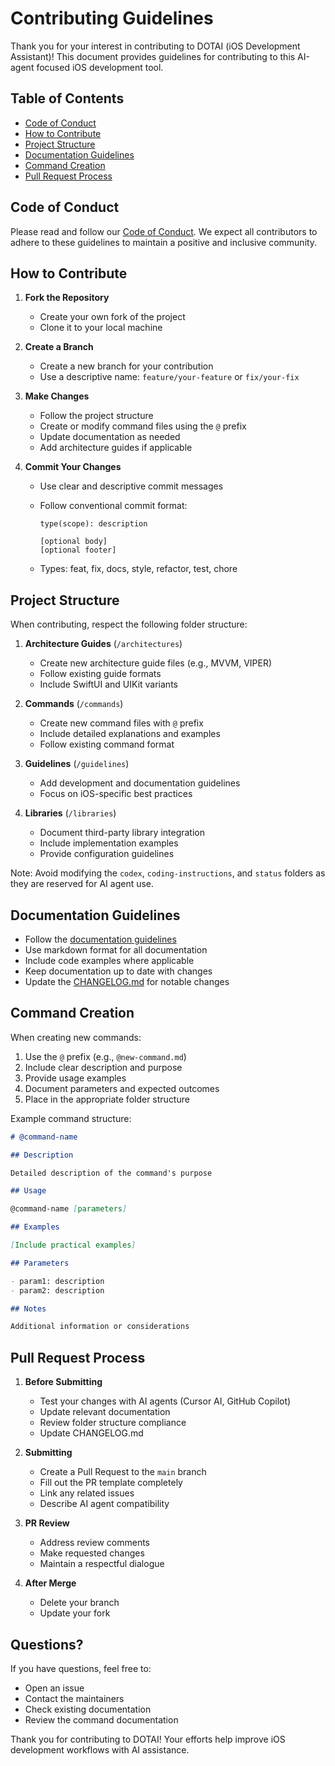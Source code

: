 # Contributing Guidelines

Thank you for your interest in contributing to DOTAI (iOS Development Assistant)! This document provides guidelines for contributing to this AI-agent focused iOS development tool.

## Table of Contents

- [Code of Conduct](#code-of-conduct)
- [How to Contribute](#how-to-contribute)
- [Project Structure](#project-structure)
- [Documentation Guidelines](#documentation-guidelines)
- [Command Creation](#command-creation)
- [Pull Request Process](#pull-request-process)

## Code of Conduct

Please read and follow our [Code of Conduct](CODE_OF_CONDUCT.md). We expect all contributors to adhere to these guidelines to maintain a positive and inclusive community.

## How to Contribute

1. **Fork the Repository**

   - Create your own fork of the project
   - Clone it to your local machine

2. **Create a Branch**

   - Create a new branch for your contribution
   - Use a descriptive name: `feature/your-feature` or `fix/your-fix`

3. **Make Changes**

   - Follow the project structure
   - Create or modify command files using the `@` prefix
   - Update documentation as needed
   - Add architecture guides if applicable

4. **Commit Your Changes**

   - Use clear and descriptive commit messages
   - Follow conventional commit format:

     ```
     type(scope): description

     [optional body]
     [optional footer]
     ```

   - Types: feat, fix, docs, style, refactor, test, chore

## Project Structure

When contributing, respect the following folder structure:

1. **Architecture Guides** (`/architectures`)

   - Create new architecture guide files (e.g., MVVM, VIPER)
   - Follow existing guide formats
   - Include SwiftUI and UIKit variants

2. **Commands** (`/commands`)

   - Create new command files with `@` prefix
   - Include detailed explanations and examples
   - Follow existing command format

3. **Guidelines** (`/guidelines`)

   - Add development and documentation guidelines
   - Focus on iOS-specific best practices

4. **Libraries** (`/libraries`)
   - Document third-party library integration
   - Include implementation examples
   - Provide configuration guidelines

Note: Avoid modifying the `codex`, `coding-instructions`, and `status` folders as they are reserved for AI agent use.

## Documentation Guidelines

- Follow the [documentation guidelines](commands/documentation.md)
- Use markdown format for all documentation
- Include code examples where applicable
- Keep documentation up to date with changes
- Update the [CHANGELOG.md](CHANGELOG.md) for notable changes

## Command Creation

When creating new commands:

1. Use the `@` prefix (e.g., `@new-command.md`)
2. Include clear description and purpose
3. Provide usage examples
4. Document parameters and expected outcomes
5. Place in the appropriate folder structure

Example command structure:

```markdown
# @command-name

## Description

Detailed description of the command's purpose

## Usage

@command-name [parameters]

## Examples

[Include practical examples]

## Parameters

- param1: description
- param2: description

## Notes

Additional information or considerations
```

## Pull Request Process

1. **Before Submitting**

   - Test your changes with AI agents (Cursor AI, GitHub Copilot)
   - Update relevant documentation
   - Review folder structure compliance
   - Update CHANGELOG.md

2. **Submitting**

   - Create a Pull Request to the `main` branch
   - Fill out the PR template completely
   - Link any related issues
   - Describe AI agent compatibility

3. **PR Review**

   - Address review comments
   - Make requested changes
   - Maintain a respectful dialogue

4. **After Merge**
   - Delete your branch
   - Update your fork

## Questions?

If you have questions, feel free to:

- Open an issue
- Contact the maintainers
- Check existing documentation
- Review the command documentation

Thank you for contributing to DOTAI! Your efforts help improve iOS development workflows with AI assistance.
